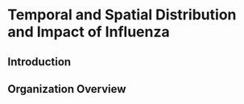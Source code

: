 # Temporal and Spatial Distribution and Impact of Influenza

## Introduction


## Organization Overview


